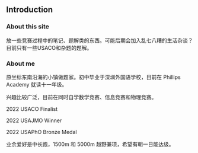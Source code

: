 ## Introduction

### About this site

放一些竞赛过程中的笔记、题解类的东西。可能后期会加入乱七八糟的生活杂谈？目前只有一些USACO和杂题的题解。

### About me

原坐标东南沿海的小镇做题家。初中毕业于深圳外国语学校，目前在 Phillips Academy 就读十一年级。

兴趣比较广泛，目前在同时自学数学竞赛、信息竞赛和物理竞赛。

2022 USACO Finalist

2022 USAJMO Winner

2022 USAPhO Bronze Medal

业余爱好是中长跑，1500m 和 5000m 越野兼项，希望有朝一日能达级。



